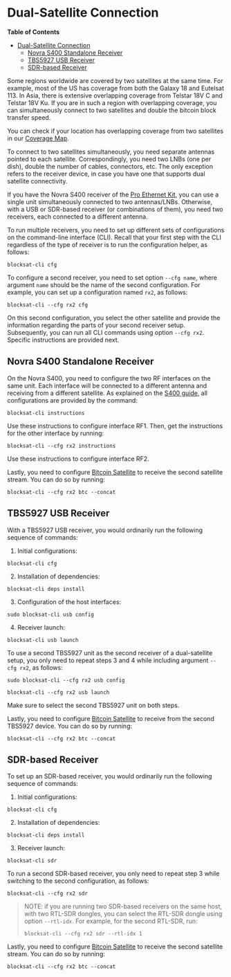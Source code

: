 # Dual-Satellite Connection

<!-- markdown-toc start - Don't edit this section. Run M-x markdown-toc-generate-toc again -->
**Table of Contents**

- [Dual-Satellite Connection](#dual-satellite-connection)
    - [Novra S400 Standalone Receiver](#novra-s400-standalone-receiver)
    - [TBS5927 USB Receiver](#tbs5927-usb-receiver)
    - [SDR-based Receiver](#sdr-based-receiver)

<!-- markdown-toc end -->


Some regions worldwide are covered by two satellites at the same time. For
example, most of the US has coverage from both the Galaxy 18 and
Eutelsat 113. In Asia, there is extensive overlapping coverage from Telstar 18V
C and Telstar 18V Ku. If you are in such a region with overlapping coverage, you
can simultaneously connect to two satellites and double the bitcoin block
transfer speed.

You can check if your location has overlapping coverage from two satellites in
our [Coverage
Map](https://blockstream.com/satellite/#satellite_network-coverage).

To connect to two satellites simultaneously, you need separate antennas pointed
to each satellite. Correspondingly, you need two LNBs (one per dish), double the
number of cables, connectors, etc. The only exception refers to the receiver
device, in case you have one that supports dual satellite connectivity.

If you have the Novra S400 receiver of the [Pro Ethernet
Kit](https://store.blockstream.com/product/blockstream-satellite-pro-kit/), you
can use a single unit simultaneously connected to two antennas/LNBs. Otherwise,
with a USB or SDR-based receiver (or combinations of them), you need two
receivers, each connected to a different antenna.

To run multiple receivers, you need to set up different sets of configurations
on the command-line interface (CLI). Recall that your first step with the CLI
regardless of the type of receiver is to run the configuration helper, as
follows:

```
blocksat-cli cfg
```

To configure a second receiver, you need to set option `--cfg name`, where
argument `name` should be the name of the second configuration. For example, you
can set up a configuration named `rx2`, as follows:

```
blocksat-cli --cfg rx2 cfg
```

On this second configuration, you select the other satellite and provide the
information regarding the parts of your second receiver setup. Subsequently, you
can run all CLI commands using option `--cfg rx2`. Specific instructions are
provided next.

## Novra S400 Standalone Receiver

On the Novra S400, you need to configure the two RF interfaces on the same
unit. Each interface will be connected to a different antenna and receiving from
a different satellite. As explained on the [S400 guide](s400.md), all
configurations are provided by the command:

```
blocksat-cli instructions
```

Use these instructions to configure interface RF1. Then, get the instructions
for the other interface by running:

```
blocksat-cli --cfg rx2 instructions
```

Use these instructions to configure interface RF2.

Lastly, you need to configure [Bitcoin Satellite](bitcoin.md) to receive the
second satellite stream. You can do so by running:

```
blocksat-cli --cfg rx2 btc --concat
```

## TBS5927 USB Receiver


With a TBS5927 USB receiver, you would ordinarily run the following sequence
of commands:

1. Initial configurations:
```
blocksat-cli cfg
```

2. Installation of dependencies:
```
blocksat-cli deps install
```

3. Configuration of the host interfaces:
```
sudo blocksat-cli usb config
```

4. Receiver launch:
```
blocksat-cli usb launch
```

To use a second TBS5927 unit as the second receiver of a dual-satellite setup,
you only need to repeat steps 3 and 4 while including argument `--cfg rx2`, as
follows:

```
sudo blocksat-cli --cfg rx2 usb config

blocksat-cli --cfg rx2 usb launch
```

Make sure to select the second TBS5927 unit on both steps.

Lastly, you need to configure [Bitcoin Satellite](bitcoin.md) to receive from
the second TBS5927 device. You can do so by running:

```
blocksat-cli --cfg rx2 btc --concat
```

## SDR-based Receiver

To set up an SDR-based receiver, you would ordinarily run the following sequence
of commands:

1. Initial configurations:
```
blocksat-cli cfg
```

2. Installation of dependencies:
```
blocksat-cli deps install
```

3. Receiver launch:
```
blocksat-cli sdr
```

To run a second SDR-based receiver, you only need to repeat step 3 while
switching to the second configuration, as follows:

```
blocksat-cli --cfg rx2 sdr
```

> NOTE: if you are running two SDR-based receivers on the same host, with two
> RTL-SDR dongles, you can select the RTL-SDR dongle using option
> `--rtl-idx`. For example, for the second RTL-SDR, run:
>
> ```
> blocksat-cli --cfg rx2 sdr --rtl-idx 1
> ```

Lastly, you need to configure [Bitcoin Satellite](bitcoin.md) to receive the
second satellite stream. You can do so by running:

```
blocksat-cli --cfg rx2 btc --concat
```

